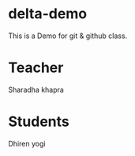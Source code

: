 # delta-demo
This is a Demo for git &amp; github class.

# Teacher 
Sharadha khapra

# Students
Dhiren yogi
